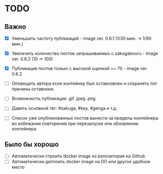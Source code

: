# TODO

## Важно

- [x] Уменьшить частоту публикаций - image ver. 0.6.1 (1/30 мин. -> 1/90 мин.)
- [x] Увеличить количество постов запрашиваемых с sakugabooru - image ver. 0.6.2 (10 -> 100)
- [x] Публикация постов только с высокой оценкой >= 70 - image ver. 0.6.2
- [ ] Оповещать автора если контейнер был оставновлен и сохранять лог причины оставноки.
- [ ] Возможность публикации .gif .jpeg .png
- [ ] Давить основной тег: #sakuga, #key, #genga и т.д.

- [ ] Список уже опубликованных постов вынести за пределы контейнера во избежания повторений при перезапуске или обновлении контейнера 

## Было бы хорошо

- [ ] Автоматически строить docker image из репозитория на Github
- [ ] Автоматически деплоить docker image на DO или другое удобное место